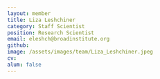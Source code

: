 ```yaml
---
layout: member
title: Liza Leshchiner
category: Staff Scientist
position: Research Scientist
email: eleshch@broadinstitute.org
github: 
image: /assets/images/team/Liza_Leshchiner.jpeg
cv:
alum: false
---
```


